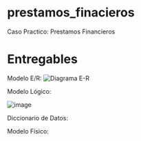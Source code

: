 # prestamos_finacieros
Caso Practico: Prestamos Financieros
# Entregables

Modelo E/R:
![Diagrama E-R](https://github.com/user-attachments/assets/330f963e-4525-41bc-aa6c-13b0acdcf497)


Modelo Lógico:

![image](https://github.com/user-attachments/assets/ce8a4925-5b8e-4d8f-9c92-249441bd6315)


Diccionario de Datos:

Modelo Físico:
